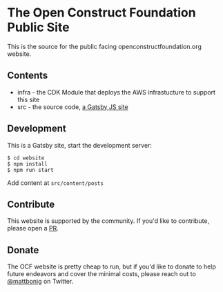 # The Open Construct Foundation Public Site

This is the source for the public facing openconstructfoundation.org website.

## Contents

* infra - the CDK Module that deploys the AWS infrastucture to support this site
* src - the source code, [a Gatsby JS site](https://www.gatsbyjs.org/)

## Development

This is a Gatsby site, start the development server:


```shell script
$ cd website
$ npm install
$ npm run start
```

Add content at `src/content/posts`

## Contribute

This website is supported by the community. If you'd like to contribute, please open a [PR](https://github.com/Open-Construct-Foundation/public-site/pulls).

## Donate   

The OCF website is pretty cheap to run, but if you'd like to donate to help future endeavors and cover the minimal costs, please reach out to [@mattbonig](https://twitter.com/mattbonig) on Twitter.
